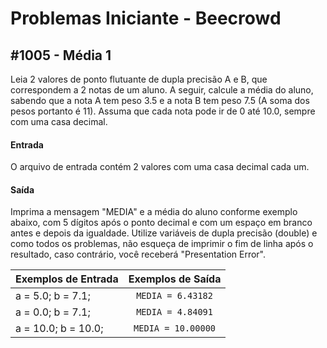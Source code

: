 # Problemas Iniciante - Beecrowd

## #1005 - Média 1
<p>Leia 2 valores de ponto flutuante de dupla precisão A e B, que correspondem a 2 notas de um aluno. A seguir, calcule a média do aluno, sabendo que a nota A tem peso 3.5 e a nota B tem peso 7.5 (A soma dos pesos portanto é 11). Assuma que cada nota pode ir de 0 até 10.0, sempre com uma casa decimal.</p>

#### Entrada
O arquivo de entrada contém 2 valores com uma casa decimal cada um.

#### Saída
Imprima a mensagem "MEDIA" e a média do aluno conforme exemplo abaixo, com 5 dígitos após o ponto decimal e com um espaço em branco antes e depois da igualdade. Utilize variáveis de dupla precisão (double) e como todos os problemas, não esqueça de imprimir o fim de linha após o resultado, caso contrário, você receberá "Presentation Error".

| Exemplos de Entrada  | Exemplos de Saída |
| -------------------- |:-----------------:|
| a = 5.0; b = 7.1;    | `MEDIA = 6.43182` |
| a = 0.0; b = 7.1;    | `MEDIA = 4.84091` |
| a = 10.0; b = 10.0;  | `MEDIA = 10.00000`|
